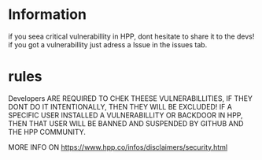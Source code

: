 # Information

if you seea critical vulnerabillity in HPP, dont hesitate to share it to the devs! 
if you got a vulnerabillity just adress a Issue in the issues tab.

# rules

Developers ARE REQUIRED TO CHEK THEESE VULNERABILLITIES, IF THEY DONT DO IT INTENTIONALLY, THEN THEY WILL BE EXCLUDED!
IF A SPECIFIC USER INSTALLED A VULNERABILLITY OR BACKDOOR IN HPP, THEN THAT USER WILL BE BANNED AND SUSPENDED BY GITHUB AND THE HPP COMMUNITY.

MORE INFO ON https://www.hpp.co/infos/disclaimers/security.html
